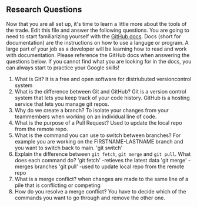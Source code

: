 ## Research Questions 

Now that you are all set up, it's time to learn a little more about the tools of the trade. Edit this file and answer the following questions. You are going to need to start familiarizing yourself with the [GitHub docs](https://docs.github.com/en). Docs (short for documentation) are the instructions on how to use a languge or program. A large part of your job as a developer will be learning how to read and work with documentation. Please reference the GitHub docs when answering the questions below. If you cannot find what you are looking for in the docs, you can always start to practice your Google skills!

1. What is Git? 
It is a free and open software for distriubuted versioncontrol system
2. What is the difference between Git and GitHub? 
Git is a version control system that lets you keep track of your code history. GitHub is a hosting service that lets you manage git repos.
3. Why do we create a branch? 
To isolate your changes from your teammembers when working on an individual line of code.
4. What is the purpose of a Pull Request?
 Used to update the local repo from the remote repo.
5. What is the command you can use to switch between branches? For example you are working on the FIRSTNAME-LASTNAME branch and you want to switch back to main. 
'git switch'
6. Explain the difference between `git fetch`, `git merge` and `git pull`. What does each command do?
'git fetch' -retieves the latest data
'git merge' -merges branches
'git pull' -used to update local repo from the remote repo
7. What is a merge conflict?
when changes are made to the same line of a pile that is conflicting or competing
8. How do you resolve a merge conflict?
You have to decide which of the commands you want to go through and remove the other one. 
